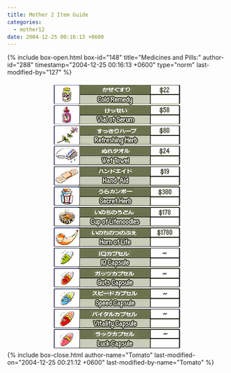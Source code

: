 ```yaml
---
title: Mother 2 Item Guide
categories:
  - mother12
date: 2004-12-25 00:16:13 +0600
---
```

{% include box-open.html box-id="148" title="Medicines and Pills:" author-id="288" timestamp="2004-12-25 00:16:13 +0600" type="norm" last-modified-by="127" %}
<center><img src="medicine.jpg" /></center>
{% include box-close.html author-name="Tomato" last-modified-on="2004-12-25 00:21:12 +0600" last-modified-by-name="Tomato" %}
